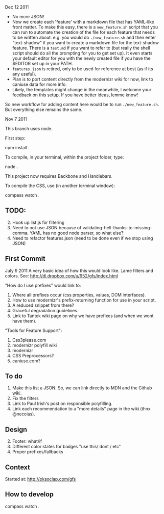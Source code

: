Dec 12 2011

- No more JSON!
- Now we create each 'feature' with a markdown file that has YAML-like front matter. To make this easy, there is a `new_feature.sh` script that you can run to automate the creation of the file for each feature that needs to be written about. e.g. you would do `./new_feature.sh` and then enter "text-shadow" if you want to create a markdown file for the text-shadow feature. There is a `test.md` if you want to refer to (but really the shell script should do all the prompting for you to get set up). It even starts your default editor for you with the newly created file if you have the $EDITOR set up in your PATH.
- `features.json` is retired, only to be used for reference at best (as if its any useful).
- Plan is to port content directly from the modernizr wiki for now, link to caniuse data for more info. 
- Likely, the templates might change in the meanwhile, I welcome your feedback on this setup. If you have better ideas, lemme know!

So new workflow for adding content here would be to run `./new_feature.sh`. But everything else remains the same. 

Nov 7 2011

This branch uses node. 

First step:

  npm install .

To compile, in your terminal, within the project folder, type:

  node .

This project now requires Backbone and Handlebars. 

To compile the CSS, use (in another terminal window):

  compass watch .


TODO:
---
2. Hook up list.js for filtering
3. Need to not use JSON because of validating-hell-thanks-to-missing-comma. YAML has no good node parser, so what else?
4. Need to refactor features.json (need to be done even if we stop using JSON)



First Commit
-------------

July 9 2011
A very basic idea of how this would look like. Lame filters and colors. See: http://dl.dropbox.com/u/952/gfs/index.html

"How do I use prefixes" would link to:

1. Where all prefixes occur (css properties, values, DOM interfaces). 
2. How to use modernizr's prefix-returning function for use in your script.
3. A reduced snippet from there?
4. Graceful degradation guidelines
5. Link to Tantek wiki page on why we have prefixes (and when we wont have them).


"Tools for Feature Support":

1. Css3please.com
2. modernizr polyfill wiki
3. modernizr
4. CSS Preprocessors? 
5. caniuse.com?

To do
------
1. Make this list a JSON. So, we can link directly to MDN and the Github wiki.
3. Fix the filters
5. Link to Paul Irish's post on responsible polyfilling.
6. Link each recommendation to a "more details" page in the wiki (thnx @necolas). 

Design
------
2. Footer: what/if
3. Different color states for badges "use this/ dont / etc"
5. Proper prefixes/fallbacks


Context
------
Started at: http://oksoclap.com/gfs


How to develop
--------------

   compass watch .
